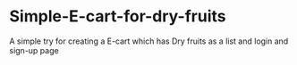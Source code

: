 # Simple-E-cart-for-dry-fruits
A simple try for creating a E-cart which has Dry fruits as a list and login and sign-up page
